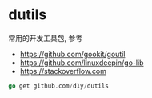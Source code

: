 # dutils

常用的开发工具包, 参考

- https://github.com/gookit/goutil
- https://github.com/linuxdeepin/go-lib
- https://stackoverflow.com

```go
go get github.com/d1y/dutils
```